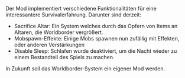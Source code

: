 Der Mod implementiert verschiedene Funktionalitäten für eine interessantere Survivalerfahrung.
Darunter sind derzeit:
- Sacrifice Altar: Ein System welches durch das Opfern von Items an Altaren, die Worldborder vergrößert.
- Mobspawn-Effekte: Einige Mobs spawnen nun zufällig mit Effekten, oder anderen Verstärkungen
- Disable Sleep: Schlafen wurde deaktiviert, um die Nacht wieder zu einem Bestandteil des Spiels zu machen.

In Zukunft soll das Worldborder-System ein eigener Mod werden.
